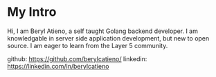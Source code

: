 # My Intro

Hi, I am Beryl Atieno, a self taught Golang backend developer. I am knowledgable in server side application development, but new to open source. I am eager to learn from the Layer 5 community.
 
github: https://github.com/berylcatieno/
linkedin: https://linkedin.com/in/berylcatieno
